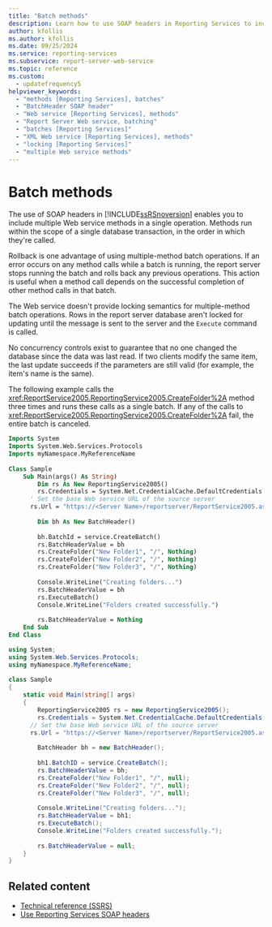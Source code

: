 ```yaml
---
title: "Batch methods"
description: Learn how to use SOAP headers in Reporting Services to include multiple Web service methods in a single operation.
author: kfollis
ms.author: kfollis
ms.date: 09/25/2024
ms.service: reporting-services
ms.subservice: report-server-web-service
ms.topic: reference
ms.custom:
  - updatefrequency5
helpviewer_keywords:
  - "methods [Reporting Services], batches"
  - "BatchHeader SOAP header"
  - "Web service [Reporting Services], methods"
  - "Report Server Web service, batching"
  - "batches [Reporting Services]"
  - "XML Web service [Reporting Services], methods"
  - "locking [Reporting Services]"
  - "multiple Web service methods"
---
```

# Batch methods
  The use of SOAP headers in [!INCLUDE[ssRSnoversion](../../includes/ssrsnoversion-md.md)] enables you to include multiple Web service methods in a single operation. Methods run within the scope of a single database transaction, in the order in which they're called.  
  
 Rollback is one advantage of using multiple-method batch operations. If an error occurs on any method calls while a batch is running, the report server stops running the batch and rolls back any previous operations. This action is useful when a method call depends on the successful completion of other method calls in that batch.  
  
 The Web service doesn't provide locking semantics for multiple-method batch operations. Rows in the report server database aren't locked for updating until the message is sent to the server and the `Execute` command is called.  
  
 No concurrency controls exist to guarantee that no one changed the database since the data was last read. If two clients modify the same item, the last update succeeds if the parameters are still valid (for example, the item's name is the same).  
  
 The following example calls the <xref:ReportService2005.ReportingService2005.CreateFolder%2A> method three times and runs these calls as a single batch. If any of the calls to <xref:ReportService2005.ReportingService2005.CreateFolder%2A> fail, the entire batch is canceled.  
  
```vb  
Imports System  
Imports System.Web.Services.Protocols  
Imports myNamespace.MyReferenceName  
  
Class Sample  
    Sub Main(args() As String)  
        Dim rs As New ReportingService2005()  
        rs.Credentials = System.Net.CredentialCache.DefaultCredentials  
      ' Set the base Web service URL of the source server  
      rs.Url = "https://<Server Name>/reportserver/ReportService2005.asmx"  
  
        Dim bh As New BatchHeader()  
  
        bh.BatchId = service.CreateBatch()  
        rs.BatchHeaderValue = bh  
        rs.CreateFolder("New Folder1", "/", Nothing)  
        rs.CreateFolder("New Folder2", "/", Nothing)  
        rs.CreateFolder("New Folder3", "/", Nothing)  
  
        Console.WriteLine("Creating folders...")  
        rs.BatchHeaderValue = bh  
        rs.ExecuteBatch()  
        Console.WriteLine("Folders created successfully.")  
  
        rs.BatchHeaderValue = Nothing  
    End Sub  
End Class  
```  
  
```csharp  
using System;  
using System.Web.Services.Protocols;   
using myNamespace.MyReferenceName;  
  
class Sample  
{  
    static void Main(string[] args)  
    {  
        ReportingService2005 rs = new ReportingService2005();  
        rs.Credentials = System.Net.CredentialCache.DefaultCredentials;  
      // Set the base Web service URL of the source server  
      rs.Url = "https://<Server Name>/reportserver/ReportService2005.asmx"  
  
        BatchHeader bh = new BatchHeader();  
  
        bh1.BatchID = service.CreateBatch();  
        rs.BatchHeaderValue = bh;  
        rs.CreateFolder("New Folder1", "/", null);  
        rs.CreateFolder("New Folder2", "/", null);  
        rs.CreateFolder("New Folder3", "/", null);  
  
        Console.WriteLine("Creating folders...");  
        rs.BatchHeaderValue = bh1;  
        rs.ExecuteBatch();  
        Console.WriteLine("Folders created successfully.");  
  
        rs.BatchHeaderValue = null;  
    }  
}  
```  
  
## Related content

- [Technical reference &#40;SSRS&#41;](../../reporting-services/technical-reference-ssrs.md)
- [Use Reporting Services SOAP headers](../../reporting-services/report-server-web-service-net-framework-soap-headers/using-reporting-services-soap-headers.md)
